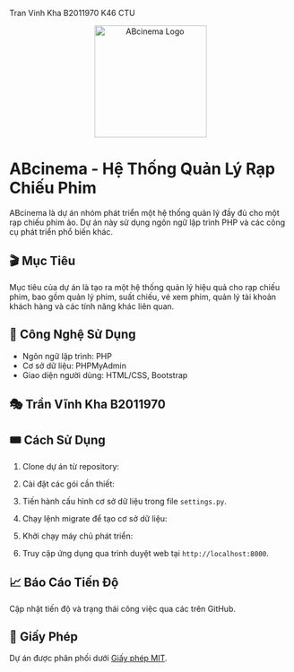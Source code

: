 Tran Vinh Kha B2011970 K46 CTU 
<p align="center">
  <img src="https:///Users/QK/Downloads/Nahida_ 19.jpg" alt="ABcinema Logo" width="200" height="200">
</p>

# ABcinema - Hệ Thống Quản Lý Rạp Chiếu Phim

ABcinema là dự án nhóm phát triển một hệ thống quản lý đầy đủ cho một rạp chiếu phim ảo. Dự án này sử dụng ngôn ngữ lập trình PHP và các công cụ phát triển phổ biến khác.

## 🎬 Mục Tiêu

Mục tiêu của dự án là tạo ra một hệ thống quản lý hiệu quả cho rạp chiếu phim, bao gồm quản lý phim, suất chiếu, vé xem phim, quản lý tài khoản khách hàng và các tính năng khác liên quan.

## 🔧 Công Nghệ Sử Dụng

- Ngôn ngữ lập trình: PHP
- Cơ sở dữ liệu: PHPMyAdmin
- Giao diện người dùng: HTML/CSS, Bootstrap

## 🎭 Trần Vĩnh Kha B2011970

## 🎟️ Cách Sử Dụng

1. Clone dự án từ repository:

2. Cài đặt các gói cần thiết:

3. Tiến hành cấu hình cơ sở dữ liệu trong file `settings.py`.

4. Chạy lệnh migrate để tạo cơ sở dữ liệu:

5. Khởi chạy máy chủ phát triển:

6. Truy cập ứng dụng qua trình duyệt web tại `http://localhost:8000`.

## 📈 Báo Cáo Tiến Độ

Cập nhật tiến độ và trạng thái công việc qua các  trên GitHub.

## 📝 Giấy Phép

Dự án được phân phối dưới [Giấy phép MIT](LICENSE).


